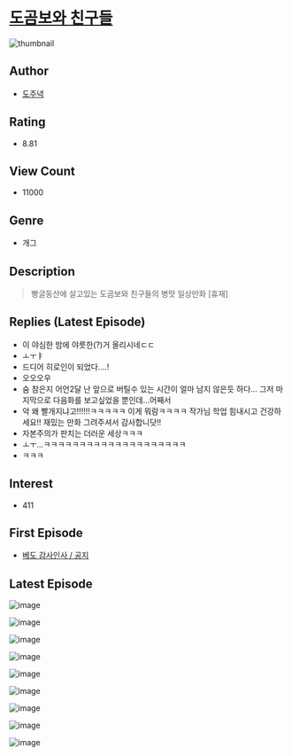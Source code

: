 # [도곰보와 친구들](https://comic.naver.com/bestChallenge/list?titleId=528126)
![thumbnail](https://image-comic.pstatic.net/user_contents_data/challenge_comic/2023/04/08/218831/upload_3904674960070959461_480x623.jpeg)

## Author
- [도주녁](https://comic.naver.com/artistTitle?id=218831)

## Rating
- 8.81

## View Count
- 11000

## Genre
- 개그

## Description
> 빵글동산에 살고있는 도곰보와 친구들의 병맛 일상만화 [휴재]

## Replies (Latest Episode)
- 이 야심한 밤에 야릇한(?)거 올리시네ㄷㄷ
- ㅗㅜㅑ
- 드디어 히로인이 되었다....!
- 오오오우
- 숨 참은지 어언2달 난 앞으로 버틸수 있는 시간이 얼마 남지 않은듯 하다... 그저 마지막으로 다음화를 보고싶었을 뿐인데...어째서
- 악 왜 빨개지냐고!!!!!!ㅋㅋㅋㅋㅋ 이게 뭐람ㅋㅋㅋㅋ 작가님 학업 힘내시고 건강하세요!! 재밌는 만화 그려주셔서 감사합니닷!!
- 자본주의가 판치는 더러운 세상ㅋㅋㅋ
- ㅗㅜ...ㅋㅋㅋㅋㅋㅋㅋㅋㅋㅋㅋㅋㅋㅋㅋㅋㅋㅋㅋㅋ
- ㅋㅋㅋ

## Interest
- 411

## First Episode
- [베도 감사인사 / 공지](https://comic.naver.com/bestChallenge/detail?titleId=528126&no=74)

## Latest Episode
![image](https://image-comic.pstatic.net/user_contents_data/challenge_comic/2021/07/23/218831/upload_3631086995766391095.jpeg)

![image](https://image-comic.pstatic.net/user_contents_data/challenge_comic/2021/07/23/218831/upload_3690753977666975589.jpeg)

![image](https://image-comic.pstatic.net/user_contents_data/challenge_comic/2021/07/23/218831/upload_4050764896796959589.jpeg)

![image](https://image-comic.pstatic.net/user_contents_data/challenge_comic/2021/07/23/218831/upload_7003996156231824695.jpeg)

![image](https://image-comic.pstatic.net/user_contents_data/challenge_comic/2021/07/23/218831/upload_3617287922253313079.jpeg)

![image](https://image-comic.pstatic.net/user_contents_data/challenge_comic/2021/07/23/218831/upload_3991934401891231283.jpeg)

![image](https://image-comic.pstatic.net/user_contents_data/challenge_comic/2021/07/23/218831/upload_3558518145263429218.jpeg)

![image](https://image-comic.pstatic.net/user_contents_data/challenge_comic/2021/07/23/218831/upload_3846693339658729830.jpeg)

![image](https://image-comic.pstatic.net/user_contents_data/challenge_comic/2021/07/23/218831/upload_7003152835913462838.jpeg)
